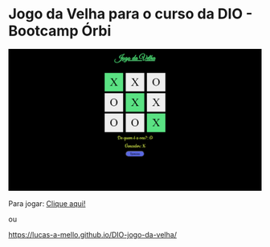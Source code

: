 # Jogo da Velha para o curso da DIO - Bootcamp Órbi

<img src="imagens/jogo-velha.png" alt="ilustração do jogo da velha">

Para jogar: [Clique aqui!](https://lucas-a-mello.github.io/DIO-jogo-da-velha/)

ou

https://lucas-a-mello.github.io/DIO-jogo-da-velha/
